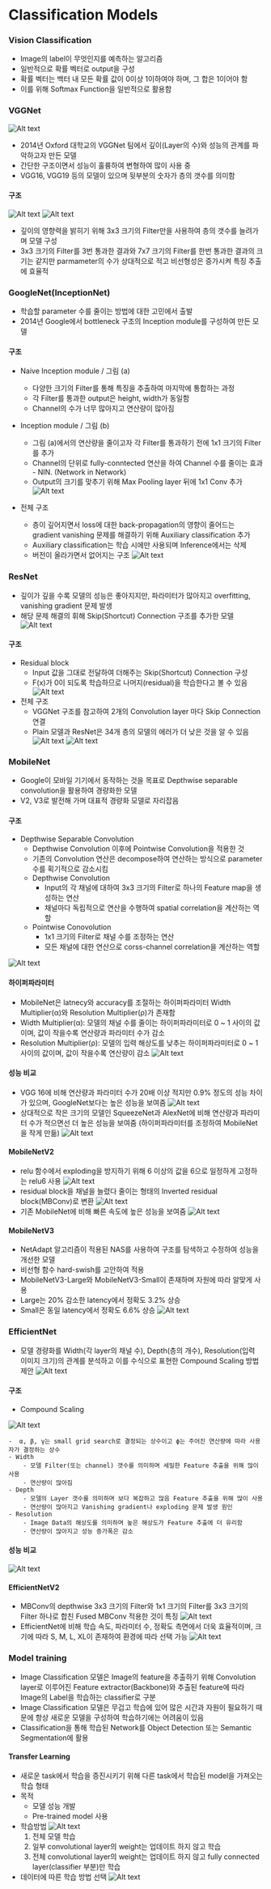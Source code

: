 # Classification Models
### Vision Classification
- Image의 label이 무엇인지를 예측하는 알고리즘
- 일반적으로 확률 벡터로 output을 구성
- 확률 벡터는 백터 내 모든 확률 값이 0이상 1이하여야 하며, 그 합은 1이어야 함
- 이를 위해 Softmax Function을 일반적으로 활용함

### VGGNet
![Alt text](image-11.png)
- 2014년 Oxford 대학교의 VGGNet 팀에서 깊이(Layer의 수)와 성능의 관계를 파악하고자 만든 모델
- 간단한 구조이면서 성능이 훌륭하여 변형하여 많이 사용 중
- VGG16, VGG19 등의 모델이 있으며 뒷부분의 숫자가 층의 갯수를 의미함

#### 구조
![Alt text](image-12.png)
![Alt text](image-17.png)
- 깊이의 영향력을 밝히기 위해 3x3 크기의 Filter만을 사용하여 층의 갯수를 늘려가며 모델 구성
- 3x3 크기의 Filter를 3번 통과한 결과와 7x7 크기의 Filter를 한번 통과한 결과의 크기는 같지만 parmameter의 수가 상대적으로 적고 비선형성은 증가시켜 특징 추출에 효율적

### GoogleNet(InceptionNet)
- 학습할 parameter 수를 줄이는 방법에 대한 고민에서 출발
- 2014년 Google에서 bottleneck 구조의 Inception module를 구성하여 만든 모델

#### 구조
- Naive Inception module / 그림 (a)
    - 다양한 크기의 Filter를 통해 특징을 추출하여 마지막에 통합하는 과정
    - 각 Filter를 통과한 output은 height, width가 동일함
    - Channel의 수가 너무 많아지고 연산량이 많아짐
- Inception module / 그림 (b)
    - 그림 (a)에서의 연산량을 줄이고자 각 Filter를 통과하기 전에 1x1 크기의 Filter를 추가
    - Channel의 단위로 fully-conntected 연산을 하여 Channel 수를 줄이는 효과 - NIN. (Network in Network)
    - Output의 크기를 맞추기 위해 Max Pooling layer 뒤에 1x1 Conv 추가
![Alt text](image-15.png)

- 전체 구조
    - 층이 깊어지면서 loss에 대한 back-propagation의 영향이 줄어드는 gradient vanishing 문제를 해결하기 위해 Auxiliary classification 추가
    - Auxiliary classification는 학습 시에만 사용되며 Inference에서는 삭제
    - 버전이 올라가면서 없어지는 구조
![Alt text](image-14.png)

### ResNet
-  깊이가 깊을 수록 모델의 성능은 좋아지지만, 파라미터가 많아지고 overfitting, vanishing gradient 문제 발생
- 해당 문제 해결의 휘해 Skip(Shortcut) Connection 구조를 추가한 모델
![Alt text](image-18.png)
#### 구조
- Residual block
    - Input 값을 그대로 전달하여 더해주는 Skip(Shortcut) Connection 구성
    - F(x)가 0이 되도록 학습하므로 나머지(residual)을 학습한다고 볼 수 있음
![Alt text](image-22.png)
- 전체 구조
    - VGGNet 구조를 참고하여 2개의 Convolution layer 마다 Skip Connection 연결
    - Plain 모델과 ResNet은 34개 층의 모델의 에러가 더 낮은 것을 알 수 있음
![Alt text](image-20.png)
![Alt text](image-21.png)

### MobileNet
- Google이 모바일 기기에서 동작하는 것을 목표로 Depthwise separable convolution을 활용하여 경량화한 모델
- V2, V3로 발전해 가며 대표적 경량화 모델로 자리잡음

#### 구조
- Depthwise Separable Convolution
    - Depthwise Convolution 이후에 Pointwise Convolution을 적용한 것
    - 기존의 Convolution 연산은 decompose하여 연산하는 방식으로 parameter 수를 획기적으로 감소시킴
    - Depthwise Convolution
        - Input의 각 채널에 대하여 3x3 크기의 Filter로 하나의 Feature map을 생성하는 연산
        - 채널마다 독립적으로 연산을 수행하여 spatial correlation을 계산하는 역할
    - Pointwise Conovolution
        - 1x1 크기의 Filter로 채널 수를 조정하는 연산
        - 모든 채널에 대한 연산으로 corss-channel correlation을 계산하는 역할

![Alt text](image-23.png)

#### 하이퍼파라미터
- MobileNet은 latnecy와 accuracy를 조절하는 하이퍼파라미터 Width Multiplier(α)와 Resolution Multiplier(ρ)가 존재함
- Width Multiplier(α): 모델의 채널 수를 줄이는 하이퍼파라미터로 0 ~ 1 사이의 값이며, 값이 작을수록 연산량과 파라미터 수가 감소
- Resolution Multiplier(ρ): 모델의 입력 해상도를 낮추는 하이퍼파라미터로 0 ~ 1 사이의 값이며, 값이 작을수록 연산량이 감소
![Alt text](image-25.png)

#### 성능 비교
- VGG 16에 비해 연산량과 파라미터 수가 20배 이상 적지만 0.9% 정도의 성능 차이가 있으며, GoogleNet보다는 높은 성능을 보여줌
![Alt text](image-24.png)
- 상대적으로 작은 크기의 모델인 SqueezeNet과 AlexNet에 비해 연산량과 파라미터 수가 적으면선 더 높은 성능을 보여줌 (하이퍼파라미터를 조정하여 MobileNet을 작게 만듦)
![Alt text](image-26.png)

#### MobileNetV2
- relu 함수에서 exploding을 방지하기 위해 6 이상의 값을 6으로 일정하게 고정하는 relu6 사용
![Alt text](image-29.png)
- residual block을 채널을 늘렸다 줄이는 형태의 Inverted residual block(MBConv)로 변환
![Alt text](image-28.png)
- 기존 MobileNet에 비해 빠른 속도에 높은 성능을 보여줌
![Alt text](image-30.png)

#### MobileNetV3
- NetAdapt 알고리즘이 적용된 NAS를 사용하여 구조를 탐색하고 수정하여 성능을 개선한 모델
- 비선형 함수 hard-swish를 고안하여 적용
- MobileNetV3-Large와 MobileNetV3-Small이 존재하며 자원에 따라 알맞게 사용
- Large는 20% 감소한 latency에서 정확도 3.2% 상승
- Small은 동일 latency에서 정확도 6.6% 상승
![Alt text](image-31.png)

### EfficientNet
- 모델 경량화를 Width(각 layer의 채널 수), Depth(층의 개수), Resolution(입력 이미지 크기)의 관계를 분석하고 이를 수식으로 표현한 Compound Scaling 방법 제안
![Alt text](image-35.png)

#### 구조
- Compound Scaling

![Alt text](image-33.png)
    
    -  α, β, γ는 small grid search로 결정되는 상수이고 ϕ는 주어진 연산량에 따라 사용자가 결정하는 상수
    - Width
        - 모델 Filter(또는 channel) 갯수를 의미하며 세밀한 Feature 추출을 위해 많이 사용
        - 연산량이 많아짐
    - Depth
        - 모델의 Layer 갯수를 의미하며 보다 복잡하고 많음 Feature 추출을 위해 많이 사용
        - 연산량이 많아지고 Vanishing gradient나 exploding 문제 발생 원인
    - Resolution
        - Image Data의 해상도를 의미하며 높은 해상도가 Feature 추출에 더 유리함
        - 연산량이 많아지고 성능 증가폭은 감소

#### 성능 비교
![Alt text](image-34.png)

#### EfficientNetV2
- MBConv의 depthwise 3x3 크기의 Filter와 1x1 크기의 Filter를 3x3 크기의 Filter 하나로 합친 Fused MBConv 적용한 것이 특징
![Alt text](image-35.png)
- EfficientNet에 비해 학습 속도, 파라미터 수, 정확도 측면에서 더욱 효율적이며, 크기에 따라 S, M, L, XL이 존재하여 환경에 따라 선택 가능
![Alt text](image-36.png)


### Model training
- Image Classification 모델은 Image의 feature을 추출하기 위해 Convolution layer로 이루어진 Feature extractor(Backbone)와 추출된 feature에 따라 Image의 Label을 학습하는 classifier로 구분
- Image Classification 모델은 무겁고 학습에 있어 많은 시간과 자원이 필요하기 때문에 항상 새로운 모델을 구성하여 학습하기에는 어려움이 있음
- Classification을 통해 학습된 Network를 Object Detection 또는 Semantic Segmentation에 활용

#### Transfer Learning
- 새로운 task에서 학습을 증진시키기 위해 다른 task에서 학습된 model을 가져오는 학습 형태
- 목적
    - 모델 성능 개발
    - Pre-trained model 사용
- 학습방법
![Alt text](image-37.png)
    1. 전체 모델 학습
    2. 일부 convolutional layer의 weight는 업데이트 하지 않고 학습
    3. 전체 convolutional layer의 weight는 업데이트 하지 않고 fully connected layer(classifier 부분)만 학습
- 데이터에 따른 학습 방법 선택
![Alt text](image-38.png)